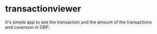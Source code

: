 # transactionviewer
It's simple app to see the transaction and the amount of the transactions and coversion in GBP.
